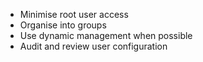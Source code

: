 - Minimise root user access
- Organise into groups
- Use dynamic management when possible
- Audit and review user configuration